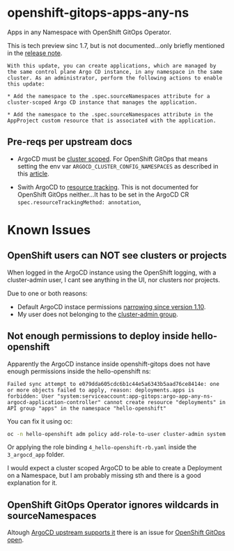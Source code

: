 # openshift-gitops-apps-any-ns
Apps in any Namespace with OpenShift GitOps Operator.

This is tech preview sinc 1.7, but is not documented...only briefly mentioned
in the [release note](https://docs.openshift.com/container-platform/4.10/cicd/gitops/gitops-release-notes.html#gitops-release-notes-1-7-0_gitops-release-notes).

``````
With this update, you can create applications, which are managed by the same control plane Argo CD instance, in any namespace in the same cluster. As an administrator, perform the following actions to enable this update:

* Add the namespace to the .spec.sourceNamespaces attribute for a cluster-scoped Argo CD instance that manages the application.

* Add the namespace to the .spec.sourceNamespaces attribute in the AppProject custom resource that is associated with the application.
``````

## Pre-reqs per upstream docs

* ArgoCD must be [cluster scoped](https://argo-cd.readthedocs.io/en/stable/operator-manual/app-any-namespace/#cluster-scoped-argo-cd-installation). For OpenShift GitOps that
means  setting the env var `ARGOCD_CLUSTER_CONFIG_NAMESPACES` as described in this [article](https://developers.redhat.com/articles/2023/03/06/5-global-environment-variables-provided-openshift-gitops#5_environment_variables__details).

* Swith ArgoCD to [resource tracking](https://argo-cd.readthedocs.io/en/stable/operator-manual/app-any-namespace/#switch-resource-tracking-method). This is not documented
for OpenShift GitOps neither...It has to be set in the ArgoCD CR `spec.resourceTrackingMethod: annotation`,

# Known Issues

## OpenShift users can NOT see clusters or projects

When logged in the ArgoCD instance using the OpenShift logging,
with a cluster-admin user, I cant see anything in the UI, nor clusters
nor projects.

Due to one or both reasons:

  * Default ArgoCD instace permissions [narrowing since version 1.10](https://issues.redhat.com/browse/GITOPS-3032).
  * My user does not belonging to the [cluster-admin group](https://docs.openshift.com/gitops/1.10/accesscontrol_usermanagement/configuring-sso-on-argo-cd-using-dex.html#gitops-dex-role-mappings_configuring-sso-for-argo-cd-using-dex).

## Not enough permissions to deploy inside hello-openshift
Apparently the ArgoCD instance inside openshift-gitops does not have
enough permissions inside the hello-openshift ns:

```
Failed sync attempt to e079dda605cdc6b1c44e5a6343b5aad76ce8414e: one or more objects failed to apply, reason: deployments.apps is forbidden: User "system:serviceaccount:app-gitops:argo-app-any-ns-argocd-application-controller" cannot create resource "deployments" in API group "apps" in the namespace "hello-openshift"
```

You can fix it using oc:
```bash
oc -n hello-openshift adm policy add-role-to-user cluster-admin system:serviceaccount:app-gitops:argo-app-any-ns-argocd-application-controller
```

Or applying the role binding `4_hello-openshift-rb.yaml` inside the
`3_argocd_app` folder.

I would expect a cluster scoped ArgoCD to be able to create a Deployment on a Namespace,
but I am probably missing sth and there is a good explanation for it.

## OpenShift GitOps Operator ignores wildcards in sourceNamespaces

Altough [ArgoCD upstream supports it](https://argo-cd.readthedocs.io/en/stable/operator-manual/app-any-namespace/#change-workload-startup-parameters) there is an issue for
[OpenShift GitOps open](https://issues.redhat.com/browse/RFE-4535).
